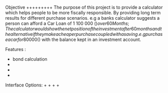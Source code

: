 Objective
+++++++++
The purpose of this project is to provide a calculator which helps people to be more fiscally responsible. By providing long term results for different purchase scenarios. e.g a banks calculator suggests a person can afford a Car Loan of 1 100 000 ($) over 60 Months; The calculator would show the net position of the investment after 60 months and the alternative if they make a cheaper purchase coupled with a saving. e.g purchase a car for 80 000 ($) with the balance kept in an investment account.

Features :
+ bond calculation
+
+
+

Interface Options:
+
+
+
+
